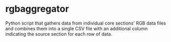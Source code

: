 # rgbaggregator
Python script that gathers data from individual core sections' RGB data files and combines
them into a single CSV file with an additional column indicating the source
section for each row of data.
